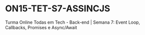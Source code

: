 # ON15-TET-S7-ASSINCJS
Turma Online Todas em Tech - Back-end | Semana 7: Event Loop, Callbacks, Promises e Async/Await
